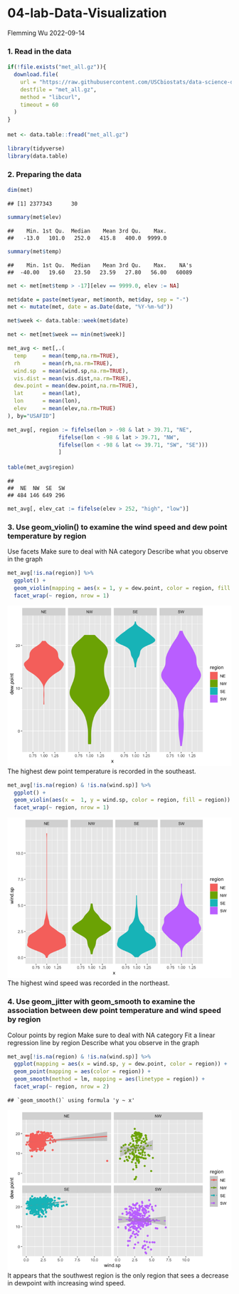 04-lab-Data-Visualization
================
Flemming Wu
2022-09-14

### 1. Read in the data

``` r
if(!file.exists("met_all.gz")){
  download.file(
    url = "https://raw.githubusercontent.com/USCbiostats/data-science-data/master/02_met/met_all.gz",
    destfile = "met_all.gz",
    method = "libcurl",
    timeout = 60
  )
}

met <- data.table::fread("met_all.gz")
```

``` r
library(tidyverse)
library(data.table)
```

### 2. Preparing the data

``` r
dim(met)
```

    ## [1] 2377343      30

``` r
summary(met$elev)
```

    ##    Min. 1st Qu.  Median    Mean 3rd Qu.    Max. 
    ##   -13.0   101.0   252.0   415.8   400.0  9999.0

``` r
summary(met$temp)
```

    ##    Min. 1st Qu.  Median    Mean 3rd Qu.    Max.    NA's 
    ##  -40.00   19.60   23.50   23.59   27.80   56.00   60089

``` r
met <- met[met$temp > -17][elev == 9999.0, elev := NA]
```

``` r
met$date = paste(met$year, met$month, met$day, sep = "-")
met <- mutate(met, date = as.Date(date, "%Y-%m-%d"))
```

``` r
met$week <- data.table::week(met$date)
```

``` r
met <- met[met$week == min(met$week)]
```

``` r
met_avg <- met[,.(
  temp     = mean(temp,na.rm=TRUE),
  rh       = mean(rh,na.rm=TRUE),
  wind.sp  = mean(wind.sp,na.rm=TRUE),
  vis.dist = mean(vis.dist,na.rm=TRUE),
  dew.point = mean(dew.point,na.rm=TRUE),
  lat      = mean(lat),
  lon      = mean(lon), 
  elev     = mean(elev,na.rm=TRUE)
), by="USAFID"]
```

``` r
met_avg[, region := fifelse(lon > -98 & lat > 39.71, "NE", 
                fifelse(lon < -98 & lat > 39.71, "NW",
                fifelse(lon < -98 & lat <= 39.71, "SW", "SE")))
                ]

table(met_avg$region)
```

    ## 
    ##  NE  NW  SE  SW 
    ## 484 146 649 296

``` r
met_avg[, elev_cat := fifelse(elev > 252, "high", "low")]
```

### 3. Use geom_violin() to examine the wind speed and dew point temperature by region

Use facets Make sure to deal with NA category Describe what you observe
in the graph

``` r
met_avg[!is.na(region)] %>%
  ggplot() +
  geom_violin(mapping = aes(x = 1, y = dew.point, color = region, fill = region)) +
  facet_wrap(~ region, nrow = 1)
```

![](README_files/figure-gfm/Dew%20Point%20by%20region-1.png)<!-- --> The
highest dew point temperature is recorded in the southeast.

``` r
met_avg[!is.na(region) & !is.na(wind.sp)] %>%
  ggplot() +
  geom_violin(aes(x =  1, y = wind.sp, color = region, fill = region)) +
  facet_wrap(~ region, nrow = 1)
```

![](README_files/figure-gfm/Wind%20speed%20by%20region-1.png)<!-- -->
The highest wind speed was recorded in the northeast.

### 4. Use geom_jitter with geom_smooth to examine the association between dew point temperature and wind speed by region

Colour points by region Make sure to deal with NA category Fit a linear
regression line by region Describe what you observe in the graph

``` r
met_avg[!is.na(region) & !is.na(wind.sp)] %>%
  ggplot(mapping = aes(x = wind.sp, y = dew.point, color = region)) +
  geom_point(mapping = aes(color = region)) +
  geom_smooth(method = lm, mapping = aes(linetype = region)) +
  facet_wrap(~ region, nrow = 2)
```

    ## `geom_smooth()` using formula 'y ~ x'

![](README_files/figure-gfm/unnamed-chunk-5-1.png)<!-- --> It appears
that the southwest region is the only region that sees a decrease in
dewpoint with increasing wind speed.
